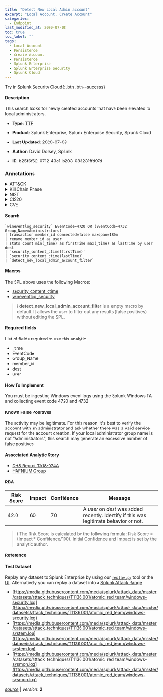 ```yaml
---
title: "Detect New Local Admin account"
excerpt: "Local Account, Create Account"
categories:
  - Endpoint
last_modified_at: 2020-07-08
toc: true
toc_label: ""
tags:
  - Local Account
  - Persistence
  - Create Account
  - Persistence
  - Splunk Enterprise
  - Splunk Enterprise Security
  - Splunk Cloud
---
```




[Try in Splunk Security Cloud](https://www.splunk.com/en_us/cyber-security.html){: .btn .btn--success}

#### Description

This search looks for newly created accounts that have been elevated to local administrators.

- **Type**: [TTP](https://github.com/splunk/security_content/wiki/Detection-Analytic-Types)
- **Product**: Splunk Enterprise, Splunk Enterprise Security, Splunk Cloud

- **Last Updated**: 2020-07-08
- **Author**: David Dorsey, Splunk
- **ID**: b25f6f62-0712-43c1-b203-083231ffd97d

### Annotations
<details>
  <summary>ATT&CK</summary>

<div markdown="1">

#### [ATT&CK](https://attack.mitre.org/)

| ID          | Technique   | Tactic         |
| ----------- | ----------- |--------------- |
| [T1136.001](https://attack.mitre.org/techniques/T1136/001/) | Local Account | Persistence |

| [T1136](https://attack.mitre.org/techniques/T1136/) | Create Account | Persistence |

</div>
</details>


<details>
  <summary>Kill Chain Phase</summary>

<div markdown="1">

* Actions on Objectives
* Command &amp; Control


</div>
</details>


<details>
  <summary>NIST</summary>

<div markdown="1">

* PR.AC
* DE.CM



</div>
</details>

<details>
  <summary>CIS20</summary>

<div markdown="1">

* CIS 16



</div>
</details>

<details>
  <summary>CVE</summary>

<div markdown="1">


</div>
</details>


#### Search

```
`wineventlog_security` EventCode=4720 OR (EventCode=4732 Group_Name=Administrators) 
| transaction member_id connected=false maxspan=180m 
| rename member_id as user 
| stats count min(_time) as firstTime max(_time) as lastTime by user dest 
| `security_content_ctime(firstTime)`
| `security_content_ctime(lastTime)` 
| `detect_new_local_admin_account_filter`
```

#### Macros
The SPL above uses the following Macros:
* [security_content_ctime](https://github.com/splunk/security_content/blob/develop/macros/security_content_ctime.yml)
* [wineventlog_security](https://github.com/splunk/security_content/blob/develop/macros/wineventlog_security.yml)

> :information_source:
> **detect_new_local_admin_account_filter** is a empty macro by default. It allows the user to filter out any results (false positives) without editing the SPL.



#### Required fields
List of fields required to use this analytic.
* _time
* EventCode
* Group_Name
* member_id
* dest
* user



#### How To Implement
You must be ingesting Windows event logs using the Splunk Windows TA and collecting event code 4720 and 4732
#### Known False Positives
The activity may be legitimate. For this reason, it&#39;s best to verify the account with an administrator and ask whether there was a valid service request for the account creation. If your local administrator group name is not &#34;Administrators&#34;, this search may generate an excessive number of false positives

#### Associated Analytic Story
* [DHS Report TA18-074A](/stories/dhs_report_ta18-074a)
* [HAFNIUM Group](/stories/hafnium_group)




#### RBA

| Risk Score  | Impact      | Confidence   | Message      |
| ----------- | ----------- |--------------|--------------|
| 42.0 | 60 | 70 | A $user$ on $dest$ was added recently. Identify if this was legitimate behavior or not. |


> :information_source:
> The Risk Score is calculated by the following formula: Risk Score = (Impact * Confidence/100). Initial Confidence and Impact is set by the analytic author.


#### Reference


#### Test Dataset
Replay any dataset to Splunk Enterprise by using our [`replay.py`](https://github.com/splunk/attack_data#using-replaypy) tool or the [UI](https://github.com/splunk/attack_data#using-ui).
Alternatively you can replay a dataset into a [Splunk Attack Range](https://github.com/splunk/attack_range#replay-dumps-into-attack-range-splunk-server)

* [https://media.githubusercontent.com/media/splunk/attack_data/master/datasets/attack_techniques/T1136.001/atomic_red_team/windows-security.log](https://media.githubusercontent.com/media/splunk/attack_data/master/datasets/attack_techniques/T1136.001/atomic_red_team/windows-security.log)
* [https://media.githubusercontent.com/media/splunk/attack_data/master/datasets/attack_techniques/T1136.001/atomic_red_team/windows-system.log](https://media.githubusercontent.com/media/splunk/attack_data/master/datasets/attack_techniques/T1136.001/atomic_red_team/windows-system.log)
* [https://media.githubusercontent.com/media/splunk/attack_data/master/datasets/attack_techniques/T1136.001/atomic_red_team/windows-sysmon.log](https://media.githubusercontent.com/media/splunk/attack_data/master/datasets/attack_techniques/T1136.001/atomic_red_team/windows-sysmon.log)



[*source*](https://github.com/splunk/security_content/tree/develop/detections/endpoint/detect_new_local_admin_account.yml) \| *version*: **2**